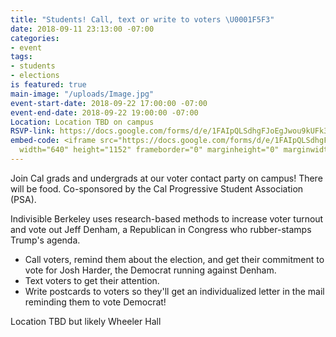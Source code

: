 ```yaml
---
title: "Students! Call, text or write to voters \U0001F5F3"
date: 2018-09-11 23:13:00 -07:00
categories:
- event
tags:
- students
- elections
is featured: true
main-image: "/uploads/Image.jpg"
event-start-date: 2018-09-22 17:00:00 -07:00
event-end-date: 2018-09-22 19:00:00 -07:00
Location: Location TBD on campus
RSVP-link: https://docs.google.com/forms/d/e/1FAIpQLSdhgFJoEgJwou9kUFk3rn5sKKMn5iGMPgDCCKn8GNK8VJRLkw/viewform
embed-code: <iframe src="https://docs.google.com/forms/d/e/1FAIpQLSdhgFJoEgJwou9kUFk3rn5sKKMn5iGMPgDCCKn8GNK8VJRLkw/viewform?embedded=true"
  width="640" height="1152" frameborder="0" marginheight="0" marginwidth="0">Loading...</iframe>
---
```


Join Cal grads and undergrads at our voter contact party on campus! There will be food. Co-sponsored by the Cal Progressive Student Association (PSA).

Indivisible Berkeley uses research-based methods to increase voter turnout and vote out Jeff Denham, a Republican in Congress who rubber-stamps Trump's agenda.

- Call voters, remind them about the election, and get their commitment to vote for Josh Harder, the Democrat running against Denham.
- Text voters to get their attention.
- Write postcards to voters so they'll get an individualized letter in the mail reminding them to vote Democrat!

Location TBD but likely Wheeler Hall